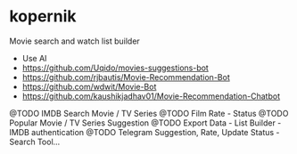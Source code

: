 # kopernik
Movie search and watch list builder
- Use AI
- https://github.com/Uqido/movies-suggestions-bot
- https://github.com/rjbautis/Movie-Recommendation-Bot
- https://github.com/wdwit/Movie-Bot
- https://github.com/kaushikjadhav01/Movie-Recommendation-Chatbot

@TODO IMDB Search Movie / TV Series
@TODO Film Rate - Status 
@TODO Popular Movie / TV Series Suggestion
@TODO Export Data - List Builder - IMDB authentication
@TODO Telegram Suggestion, Rate, Update Status - Search Tool...
